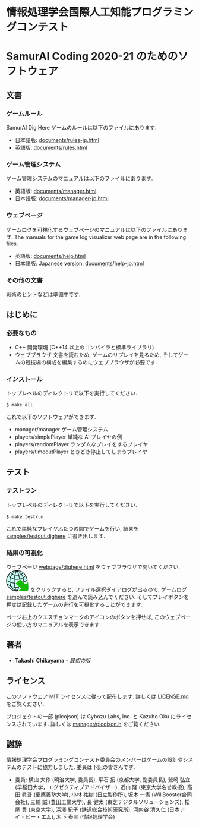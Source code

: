 # 情報処理学会国際人工知能プログラミングコンテスト
# SamurAI Coding 2020-21 のためのソフトウェア

## 文書
### ゲームルール
SamurAI Dig Here ゲームのルールは以下のファイルにあります.
* 日本語版: [documents/rules-jp.html](documents/rules-jp.html)
* 英語版: [documents/rules.html](documents/rules.html)
### ゲーム管理システム
ゲーム管理システムのマニュアルは以下のファイルにあります.
* 英語版: [documents/manager.html](documents/manager.html)
* 日本語版: [documents/manager-jp.html](documents/manager-jp.html)
### ウェブページ
ゲームログを可視化するウェブページのマニュアルは以下のファイルにあります.
The manuals for the game log visualizer web page are in the following files.
* 英語版: [documents/help.html](documents/help.html)
* 日本語版: Japanese version: [documents/help-jp.html](documents/help-jp.html)
### その他の文書
戦術のヒントなどは準備中です.

## はじめに
### 必要なもの
* C++ 開発環境 (C++14 以上のコンパイラと標準ライブラリ)
* ウェブブラウザ
文書を読むため, ゲームのリプレイを見るため,
そしてゲームの競技場の構成を編集するのにウェブブラウザが必要です.

### インストール

トップレベルのディレクトリで以下を実行してください.
```
$ make all
```
これで以下のソフトウェアができます.
* manager/manager
   ゲーム管理システム
* players/simplePlayer
   単純な AI プレイヤの例
* players/randomPlayer
   ランダムなプレイをするプレイヤ
* players/timeoutPlayer
   ときどき停止してしまうプレイヤ

## テスト

### テストラン
トップレベルのディレクトリで以下を実行してください.
```
$ make testrun
```
これで単純なプレイヤふたつの間でゲームを行い, 結果を [samples/testout.dighere](samples/testout.dighere) に書き出します.

### 結果の可視化

ウェブページ [webpage/dighere.html](webpage/dighere.html)
をウェブブラウザで開いてください.
![Image](icons/import.png "import button") をクリックすると,
ファイル選択ダイアログが出るので,
ゲームログ [samples/testout.dighere](samples/testout.dighere)
を選んで読み込んでください.
そしてプレイボタンを押せば記録したゲームの進行を可視化することができます.

ページ右上のクエスチョンマークのアイコンのボタンを押せば, このウェブページの使い方のマニュアルを表示できます.

## 著者

* **Takashi Chikayama** - *最初の版*

## ライセンス

このソフトウェア MIT ライセンスに従って配布します.  詳しくは [LICENSE.md](LICENSE.md) をご覧ください.

プロジェクトの一部 (picojson) は Cybozu Labs, Inc. と Kazuho Oku にライセンスされています.  詳しくは [manager/picojson.h](manager/picojson.h) をご覧ください.

## 謝辞

情報処理学会プログラミングコンテスト委員会のメンバーはゲームの設計やシステムのテストに協力しました.  委員は下記の皆さんです.

* 委員:
横山 大作 (明治大学, 委員長),
平石 拓 (京都大学, 副委員長),
鷲崎 弘宜 (早稲田大学，エグゼクティブアドバイザー),
近山 隆 (東京大学名誉教授),
高田 眞吾 (慶應義塾大学),
小林 祐樹 (日立製作所),
坂本 一憲 (WillBooster合同会社),
三輪 誠 (豊田工業大学),
長 健太 (東芝デジタルソリューションズ),
松尾 豊 (東京大学),
深澤 紀子 (鉄道総合技術研究所),
河内谷 清久仁 (日本アイ・ビー・エム),
木下 泰三 (情報処理学会)
